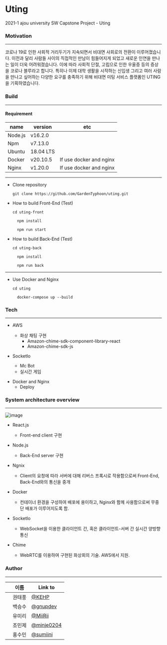 # Uting

2021-1 ajou university SW Capstone Project - Uting

### Motivation

---

코로나 19로 인한 사회적 거리두기가 지속되면서 비대면 사회로의 전환이 이루어졌습니다. 이전과 달리 사람들 사이의 직접적인 만남이 힘들어지게 되었고 새로운 인연을 만나는 일이 더욱 어려워졌습니다. 이에 따라 사회적 단절, 고립으로 인한 우울증 등의 증상을 코로나 블루라고 합니다. 특히나 이제 대학 생활을 시작하는 신입생 그리고 여러 사람을 만나고 싶어하는 다양한 요구를 충족하기 위해 비대면 미팅 서비스 플랫폼인 UTING을 기획하였습니다.

### Build

---

#### Requirement

| name    | version   | etc                     |
| ------- | --------- | ----------------------- |
| Node.js | v16.2.0   |                         |
| Npm     | v7.13.0   |                         |
| Ubuntu  | 18.04 LTS |                         |
| Docker  | v20.10.5  | If use docker and nginx |
| Nginx   | v1.20.0   | If use docker and nginx |

---

- Clone repository

      git clone https://github.com/GardenTyphoon/uting.git

- How to build Front-End (Test)

      cd uting-front

        npm install

        npm run start

- How to build Back-End (Test)

      cd uting-back

        npm install

        npm run back

---

- Use Docker and Nginx

      cd uting

        docker-compose up --build


### Tech

---

- AWS

  - 화상 채팅 구현
    - Amazon-chime-sdk-component-library-react
    - Amazon-chime-sdk-js

- SocketIo
  - Mc Bot
  - 실시간 게임

* Docker and Nginx
  - Deploy

### System architecture overview

---

![image](https://user-images.githubusercontent.com/76544552/120697755-1396b500-c4e9-11eb-86e3-db2f0ff8acac.png)

- React.js

  - Front-end client 구현

- Node.js

  - Back-End server 구현

- Ngnix

  - Client의 요청에 따라 서버에 대해 리버스 프록시로 작용함으로써 Front-End, Back-End와의 통신을 중개

- Docker
  - 컨테이너 환경을 구성하여 배포에 용이하고, Nginx와 함께 사용함으로써 무중단 배포가 이루어지도록 함.
- SocketIo
  - WebSocket을 이용한 클라이언트 간, 혹은 클라이언트-서버 간 실시간 양방향 통신
- Chime
  - WebRTC를 이용하여 구현된 화상회의 기술. AWS에서 지원.

### Author

---

|     | 이름   | Link to                                    |
| --- | ------ | ------------------------------------------ |
|     | 권태풍 | [@KEHP](https://github.com/KEHP-K)         |
|     | 백승수 | [@gnupdev](https://github.com/gnupdev)     |
|     | 유미리 | [@MiiRii](https://github.com/MiiiRiii)     |
|     | 조민제 | [@minje0204](https://github.com/minje0204) |
|     | 홍수민 | [@sumiini](https://github.com/sumiini)     |
